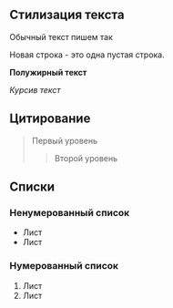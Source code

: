 ## Стилизация текста
Обычный текст пишем так

Новая строка - это одна пустая строка.

**Полужирный текст**

*Курсив текст*

## Цитирование
> Первый уровень
>> Второй уровень

## Списки
### Ненумерованный список
*  Лист
*  Лист
### Нумерованный список
1. Лист
2. Лист
